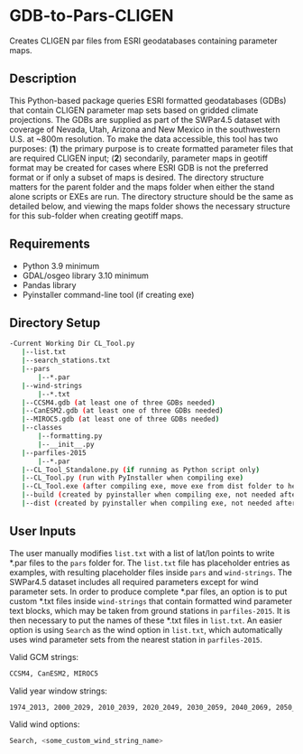 # GDB-to-Pars-CLIGEN
Creates CLIGEN par files from ESRI geodatabases containing parameter maps.

## Description
This Python-based package queries ESRI formatted geodatabases (GDBs) that contain CLIGEN parameter map sets based on gridded climate projections. The GDBs are supplied as part of the SWPar4.5 dataset with coverage of Nevada, Utah, Arizona and New Mexico in the southwestern U.S. at ~800m resolution. To make the data accessible, this tool has two purposes: (**1**) the primary purpose is to create formatted parameter files that are required CLIGEN input; (**2**) secondarily, parameter maps in geotiff format may be created for cases where ESRI GDB is not the preferred format or if only a subset of maps is desired. The directory structure matters for the parent folder and the maps folder when either the stand alone scripts or EXEs are run. The directory structure should be the same as detailed below, and viewing the maps folder shows the necessary structure for this sub-folder when creating geotiff maps.

## Requirements
- Python 3.9 minimum
- GDAL/osgeo library 3.10 minimum
- Pandas library
- Pyinstaller command-line tool (if creating exe)

## Directory Setup
```bash
-Current Working Dir CL_Tool.py
   |--list.txt
   |--search_stations.txt
   |--pars
       |--*.par
   |--wind-strings
       |--*.txt
   |--CCSM4.gdb (at least one of three GDBs needed)
   |--CanESM2.gdb (at least one of three GDBs needed)
   |--MIROC5.gdb (at least one of three GDBs needed)
   |--classes
       |--formatting.py
       |--__init__.py
   |--parfiles-2015
       |--*.par
   |--CL_Tool_Standalone.py (if running as Python script only)
   |--CL_Tool.py (run with PyInstaller when compiling exe)
   |--CL_Tool.exe (after compiling exe, move exe from dist folder to here)
   |--build (created by pyinstaller when compiling exe, not needed after compiling)
   |--dist (created by pyinstaller when compiling exe, not needed after compiling)
```
## User Inputs
The user manually modifies `list.txt` with a list of lat/lon points to write *.par files to the `pars` folder for. The `list.txt` file has placeholder entries as examples, with resulting placeholder files inside `pars` and `wind-strings`. The SWPar4.5 dataset includes all required parameters except for wind parameter sets. In order to produce complete *.par files, an option is to put custom *.txt files inside `wind-strings` that contain formatted wind parameter text blocks, which may be taken from ground stations in `parfiles-2015`. It is then necessary to put the names of these *.txt files in `list.txt`. An easier option is using `Search` as the wind option in `list.txt`, which automatically uses wind parameter sets from the nearest station in `parfiles-2015`.

Valid GCM strings:
```sh
CCSM4, CanESM2, MIROC5
```

Valid year window strings:
```sh
1974_2013, 2000_2029, 2010_2039, 2020_2049, 2030_2059, 2040_2069, 2050_2079, 2060_2089, 2070_2099
```

Valid wind options:
```sh
Search, <some_custom_wind_string_name>
```

